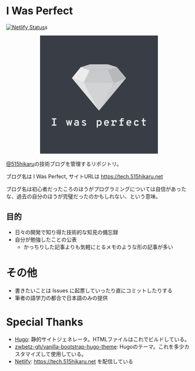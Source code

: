 # I Was Perfect

[![Netlify Status](https://api.netlify.com/api/v1/badges/9a408c78-7414-492d-98cf-730d85bd37e9/deploy-status)](https://app.netlify.com/sites/tech-515hikaru/deploys)s

<p align="center" >
  <img src="static/logo.png" alt="logo" width="320px" height="320px" />
</p>

[@515hikaru](https://github.com/515hikaru)の技術ブログを管理するリポジトリ。

ブログ名は I Was Perfect, サイトURLは https://tech.515hikaru.net

ブログ名は初心者だったころのほうがプログラミングについては自信があったな、過去の自分のほうが完璧だったのかもしれない、という意味。

## 目的

- 日々の開発で知り得た技術的な知見の備忘録
- 自分が勉強したことの公表
    - かっちりした記事よりも気軽にとるメモのような形の記事が多い

# その他

- 書きたいことは Issues に起票していったり直にコミットしたりする
- 筆者の語学力の都合で日本語のみの提供

# Special Thanks

- [Hugo](https://gohugo.io/): 静的サイトジェネレータ。HTMLファイルはこれでビルドしている。
- [zwbetz-gh/vanilla-bootstrap-hugo-theme](https://github.com/zwbetz-gh/vanilla-bootstrap-hugo-theme/): Hugoのテーマ。これを多少カスタマイズして使用している。
- [Netlify](https://www.netlify.com/): https://tech.515hikaru.net を配信している
